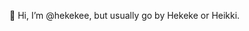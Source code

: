 👋 Hi, I’m @hekekee, but usually go by Hekeke or Heikki.

<!---
hekekee/hekekee is a ✨ special ✨ repository because its `README.md` (this file) appears on your GitHub profile.
You can click the Preview link to take a look at your changes.
--->
